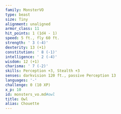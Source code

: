 ```yaml
---
family: MonsterVO
type: beast
size: Tiny
alignment: unaligned
armor_class: 11
hit_points: 1 (1d4 - 1)
speed: 5 ft., fly 60 ft.
strength: ' 3 (-4)'
dexterity: 13 (+1)
constitution: ' 8 (-1)'
intelligence: ' 2 (-4)'
wisdom: 12 (+1)
charisma: ' 7 (-2)'
skills: Perception +3, Stealth +3
senses: darkvision 120 ft., passive Perception 13
languages: '-'
challenge: 0 (10 XP)
x_p: 10
id: monsters_vo.md#owl
title: Owl
alias: Chouette
---
```



